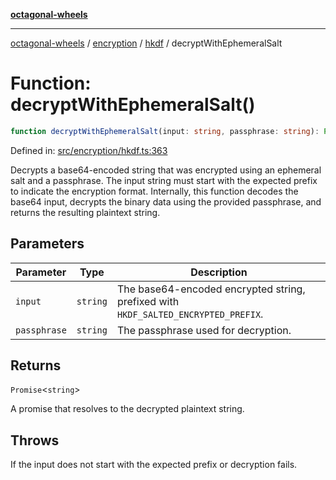 [**octagonal-wheels**](../../../README.md)

***

[octagonal-wheels](../../../modules.md) / [encryption](../../README.md) / [hkdf](../README.md) / decryptWithEphemeralSalt

# Function: decryptWithEphemeralSalt()

```ts
function decryptWithEphemeralSalt(input: string, passphrase: string): Promise<string>;
```

Defined in: [src/encryption/hkdf.ts:363](https://github.com/vrtmrz/octagonal-wheels/blob/main/src/encryption/hkdf.ts#L363)

Decrypts a base64-encoded string that was encrypted using an ephemeral salt and a passphrase.
The input string must start with the expected prefix to indicate the encryption format.
Internally, this function decodes the base64 input, decrypts the binary data using the provided passphrase,
and returns the resulting plaintext string.

## Parameters

| Parameter | Type | Description |
| ------ | ------ | ------ |
| `input` | `string` | The base64-encoded encrypted string, prefixed with `HKDF_SALTED_ENCRYPTED_PREFIX`. |
| `passphrase` | `string` | The passphrase used for decryption. |

## Returns

`Promise`\<`string`\>

A promise that resolves to the decrypted plaintext string.

## Throws

If the input does not start with the expected prefix or decryption fails.
